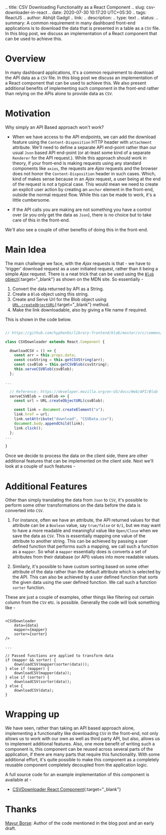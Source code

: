 .. title: CSV Downloading Functionality as a React Component
.. slug: csv-downloader-in-react
.. date: 2020-07-30 10:17:20 UTC+05:30
.. tags: ReactJS
.. author: Abhijit Gadgil
.. link:
.. description:
.. type: text
.. status:
.. summary: A common requirement in many dashboard front-end applications is to download the data that is presented in a table as a `CSV` file. In this blog post, we discuss an implementation of a React component that can be used to achieve this.


# Overview

In many dashboard applications, it's a common requirement to download the API data as a `CSV` file. In this blog post we discuss an implementation of a React component that can be used to achieve this. We also present additional benefits of implementing such component in the front-end rather than relying on the APIs alone to provide data as `CSV`.

# Motivation

Why simply an API Based approach won't work?

- When we have access to the API endpoints, we can add the download feature using the `Content-Disposition` HTTP header with `attachment` attribute. We'll need to define a separate API end-point rather than our usual `Json` based API end-point (or at-least some kind of a separate `Renderer` for the API request.). While this approach should work in theory, if your front-end is making requests using any standard components like `axios`, the requests are _Ajax_ requests and the browser does not honor the `Content-Disposition` header in such cases. Which, kind of makes sense because in an _Ajax_ request, a user being at the end of the request is not a typical case. This would mean we need to create an explicit user action by creating an `anchor` element in the front-end, outside the normal request flow. While this can be made to work, it's a little cumbersome.

- If the API calls you are making are not something you have a control over (_ie_ you only get the data as `Json`), there is no choice but to take care of this in the front-end.

We'll also see a couple of other benefits of doing this in the front-end.

# Main Idea

The main challenge we face, with the _Ajax_ requests is that - we have to 'trigger' download request as a user initiated request, rather than it being a simple _Ajax_ request. There is a neat trick that can be used using the [`Blob` object](https://developer.mozilla.org/en-US/docs/Web/API/Blob){:target="\_blank"} as shown on the MDN site. So essentially -

1. Convert the data returned by API as a String.
2. Create a `Blob` object using this string.
3. Create and Serve Url for the Blob object using [`URL.createObjectURL`](https://developer.mozilla.org/en-US/docs/Web/API/URL/createObjectURL){:target="\_blank"} method.
4. Make the link downloadable, also by giving a file name if required.

This is shown in the code below.

```javascript

// https://github.com/hyphenOs/library-frontend/blob/master/src/common/components/CSVDownloader.js

class CSVDownloader extends React.Component {

  downloadCSV = () => {
    const arr = this.props.data;
    const csvString = this.getCSVString(arr);
    const csvBlob = this.getCSVBlob(csvString);
    this.serveCSVBlob(csvBlob);
  };

...

  // Reference: https://developer.mozilla.org/en-US/docs/Web/API/Blob
  serveCSVBlob = csvBlob => {
    const url = URL.createObjectURL(csvBlob);

    const link = document.createElement("a");
    link.href = url;
    link.setAttribute("download", "CSVData.csv");
    document.body.appendChild(link);
    link.click();
  };
...

}
```

Once we decide to process the data on the client side, there are other additional features that can be implemented on the client side. Next we'll look at a couple of such features -

# Additional Features

Other than simply translating the data from `Json` to `CSV`, it's possible to perform some other transformations on the data before the data is converted into `CSV`.

1. For instance, often we have an attribute, the API returned values for that attribute can be a `Boolean` value, say `true/false` or `0/1`, but we may want to have a more readable and meaningful value like `Open/Close` when we save the data as `CSV`. This is essentially mapping one value of the attribute to another string. This can be achieved by passing a user defined function that performs such a mapping, we call such a function as a `mapper`. So what a `mapper` essentially does is converts a set of attributes from their database (or API) values into more readable values.

2. Similarly, it's possible to have custom sorting based on some other attribute of the data rather than the default attribute which is selected by the API. This can also be achieved by a user defined function that sorts the given data using the user defined function. We call such a function `sorter` function.

These are just a couple of examples, other things like filtering out certain column from the `CSV` etc. is possible. Generally the code will look something like -

```

<CSVDownloader
    data={data}
    mapper={mapper}
    sorter={sorter}
/>

...

// Passed functions are applied to transform data
if (mapper && sorter) {
	downloadCSV(mapper(sorter(data)));
} else if (mapper) {
	downloadCSV(mapper(data));
} else if (sorter) {
	downloadCSV(sorter(data));
} else {
	downloadCSV(data);
}

```

# Wrapping up

We have seen, rather than taking an API based approach alone, implementing a functionality like downloading `CSV` in the front-end, not only allows us to work with our own as well as third party API, but also, allows us to implement additional features. Also, one more benefit of writing such a component is, this component can be reused across several parts of the application, if there are many parts that require this functionality. With some additional effort, it's quite possible to make this component as a completely reusable component completely decoupled from the application logic.

A full source code for an example implementation of this component is available at -
- [CSVDownloader React Component](https://github.com/hyphenOs/library-frontend/blob/master/src/common/components/CSVDownloader.js){:target="\_blank"}

# Thanks

[Mayur Borse](/authors/mayur-borse/): Author of the code mentioned in the blog post and an early draft.
